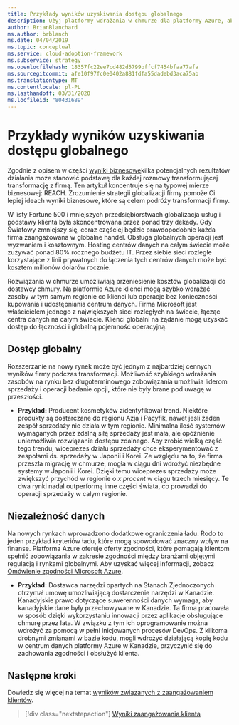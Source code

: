 ```yaml
---
title: Przykłady wyników uzyskiwania dostępu globalnego
description: Użyj platformy wdrażania w chmurze dla platformy Azure, aby poznać globalne wyniki dotarcia w kontekście transformacji w chmurze.
author: BrianBlanchard
ms.author: brblanch
ms.date: 04/04/2019
ms.topic: conceptual
ms.service: cloud-adoption-framework
ms.subservice: strategy
ms.openlocfilehash: 18357fc22ee7cd482d5799bffcf7454bfaa77afa
ms.sourcegitcommit: afe10f97fc0e0402a881fdfa55dadebd3aca75ab
ms.translationtype: MT
ms.contentlocale: pl-PL
ms.lasthandoff: 03/31/2020
ms.locfileid: "80431689"
---
```

# <a name="examples-of-global-reach-outcomes"></a>Przykłady wyników uzyskiwania dostępu globalnego

Zgodnie z opisem w części [wyniki biznesowe](./index.md)kilka potencjalnych rezultatów działania może stanowić podstawę dla każdej rozmowy transformującej transformację z firmą. Ten artykuł koncentruje się na typowej mierze biznesowej: REACH. Zrozumienie strategii globalizacji firmy pomoże Ci lepiej ideach wyniki biznesowe, które są celem podróży transformacji firmy.

W listy Fortune 500 i mniejszych przedsiębiorstwach globalizacja usług i podstawy klienta była skoncentrowana przez ponad trzy dekady. Gdy Światowy zmniejszy się, coraz częściej będzie prawdopodobnie każda firma zaangażowana w globalne handel. Obsługa globalnych operacji jest wyzwaniem i kosztownym. Hosting centrów danych na całym świecie może zużywać ponad 80% rocznego budżetu IT. Przez siebie sieci rozległe korzystające z linii prywatnych do łączenia tych centrów danych może być kosztem milionów dolarów rocznie.

Rozwiązania w chmurze umożliwiają przeniesienie kosztów globalizacji do dostawcy chmury. Na platformie Azure klienci mogą szybko wdrażać zasoby w tym samym regionie co klienci lub operacje bez konieczności kupowania i udostępniania centrum danych. Firma Microsoft jest właścicielem jednego z największych sieci rozległych na świecie, łącząc centra danych na całym świecie. Klienci globalni na żądanie mogą uzyskać dostęp do łączności i globalną pojemność operacyjną.

## <a name="global-access"></a>Dostęp globalny

Rozszerzanie na nowy rynek może być jednym z najbardziej cennych wyników firmy podczas transformacji. Możliwość szybkiego wdrażania zasobów na rynku bez długoterminowego zobowiązania umożliwia liderom sprzedaży i operacji badanie opcji, które nie były brane pod uwagę w przeszłości.

- **Przykład:** Producent kosmetyków zidentyfikował trend. Niektóre produkty są dostarczane do regionu Azja i Pacyfik, nawet jeśli żaden zespół sprzedaży nie działa w tym regionie. Minimalna ilość systemów wymaganych przez zdalną siłę sprzedaży jest mała, ale opóźnienie uniemożliwia rozwiązanie dostępu zdalnego. Aby zrobić wielką część tego trendu, wiceprezes działu sprzedaży chce eksperymentować z zespołami ds. sprzedaży w Japonii i Korei. Ze względu na to, że firma przeszła migrację w chmurze, mogła w ciągu dni wdrożyć niezbędne systemy w Japonii i Korei. Dzięki temu wiceprezes sprzedaży może zwiększyć przychód w regionie o _x procent_ w ciągu trzech miesięcy. Te dwa rynki nadal outperformą inne części świata, co prowadzi do operacji sprzedaży w całym regionie.

## <a name="data-sovereignty"></a>Niezależność danych

Na nowych rynkach wprowadzono dodatkowe ograniczenia ładu. Rodo to jeden przykład kryteriów ładu, które mogą spowodować znaczny wpływ na finanse. Platforma Azure oferuje oferty zgodności, które pomagają klientom spełnić zobowiązania w zakresie zgodności między branżami objętymi regulacją i rynkami globalnymi. Aby uzyskać więcej informacji, zobacz [Omówienie zgodności Microsoft Azure](https://azure.microsoft.com/overview/trusted-cloud/compliance/).

- **Przykład:** Dostawca narzędzi opartych na Stanach Zjednoczonych otrzymał umowę umożliwiającą dostarczenie narzędzi w Kanadzie. Kanadyjskie prawo dotyczące suwerenności danych wymaga, aby kanadyjskie dane były przechowywane w Kanadzie. Ta firma pracowała w sposób dzięki wykorzystaniu innowacji przez aplikacje obsługujące chmurę przez lata. W związku z tym ich oprogramowanie można wdrożyć za pomocą w pełni inicjowanych procesów DevOps. Z kilkoma drobnymi zmianami w bazie kodu, mogli wdrożyć działającą kopię kodu w centrum danych platformy Azure w Kanadzie, przyczynić się do zachowania zgodności i obsłużyć klienta.

## <a name="next-steps"></a>Następne kroki

Dowiedz się więcej na temat [wyników związanych z zaangażowaniem klientów](./engagement-outcomes.md).

> [!div class="nextstepaction"]
> [Wyniki zaangażowania klienta](./engagement-outcomes.md)
